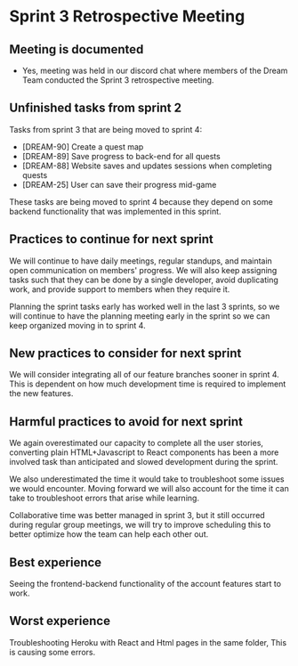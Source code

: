 # Sprint 3 Retrospective Meeting

## Meeting is documented

- Yes, meeting was held in our discord chat where members of the Dream Team conducted the Sprint 3 retrospective meeting.

## Unfinished tasks from sprint 2

Tasks from sprint 3 that are being moved to sprint 4:

- [DREAM-90] Create a quest map
- [DREAM-89] Save progress to back-end for all quests
- [DREAM-88] Website saves and updates sessions when completing quests
- [DREAM-25] User can save their progress mid-game

These tasks are being moved to sprint 4 because they depend on some backend functionality that was implemented in this sprint.

## Practices to continue for next sprint

We will continue to have daily meetings, regular standups, and maintain open communication on members' progress. We will also keep assigning tasks such that they can be done by a single developer, avoid duplicating work, and provide support to members when they require it.

Planning the sprint tasks early has worked well in the last 3 sprints, so we will continue to have the planning meeting early in the sprint so we can keep organized moving in to sprint 4.

## New practices to consider for next sprint

We will consider integrating all of our feature branches sooner in sprint 4. This is dependent on how much development time is required to implement the new features.

## Harmful practices to avoid for next sprint

We again overestimated our capacity to complete all the user stories, converting plain HTML+Javascript to React components has been a more involved task than anticipated and slowed development during the sprint.

We also underestimated the time it would take to troubleshoot some issues we would encounter. Moving forward we will also account for the time it can take to troubleshoot errors that arise while learning.

Collaborative time was better managed in sprint 3, but it still occurred during regular group meetings, we will try to improve scheduling this to better optimize how the team can help each other out.

## Best experience

Seeing the frontend-backend functionality of the account features start to work.

## Worst experience

Troubleshooting Heroku with React and Html pages in the same folder, This is causing some errors.
